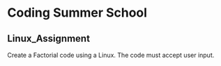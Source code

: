 # Coding Summer School
## Linux_Assignment
Create a Factorial code using a Linux. The code must accept user input.
